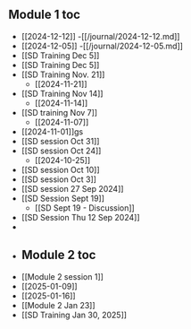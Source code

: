 ## Module 1 toc
- [[2024-12-12]] -[[/journal/2024-12-12.md]]
- [[2024-12-05]] -[[/journal/2024-12-05.md]]
- [[SD Training Dec 5]]
- [[SD Training Dec 5]]
- [[SD Training Nov. 21]]
	- [[2024-11-21]]
- [[SD Training Nov 14]]
	- [[2024-11-14]]
- [[SD training Nov 7]]
	- [[2024-11-07]]
- [[2024-11-01]]gs
- [[SD session Oct 31]]
- [[SD session Oct 24]]
	- [[2024-10-25]]
- [[SD session Oct 10]]
- [[SD session Oct 3]]
- [[SD session  27 Sep 2024]]
- [[SD Session Sept 19]]
	- [[SD Sept 19 - Discussion]]
- [[SD Session Thu 12 Sep 2024]]
-
- ## Module 2 toc
- [[Module 2 session 1]]
- [[2025-01-09]]
- [[2025-01-16]]
- [[Module 2 Jan 23]]
- [[SD Training Jan 30, 2025]]